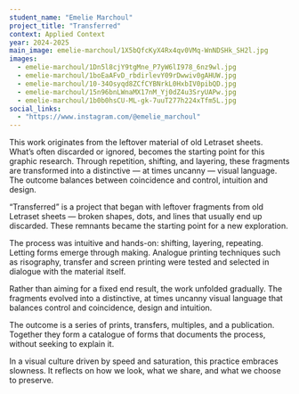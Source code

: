 ```yaml
---
student_name: "Emelie Marchoul"
project_title: "Transferred"
context: Applied Context
year: 2024-2025
main_image: emelie-marchoul/1X5bQfcKyX4Rx4qv0VMq-WnNDSHk_SH2l.jpg
images:
  - emelie-marchoul/1Dn5l8cjY9tgMne_P7yW6lI978_6nz9wl.jpg
  - emelie-marchoul/1boEaAFvD_rbdirlevY09rDwwiv0gAHUW.jpg
  - emelie-marchoul/10-34Osyqd8ZCfCYBNrkL0HxbIV0pibQD.jpg
  - emelie-marchoul/15n96bnLWnaMX17nM_Yj0dZ4u3SryUAPw.jpg
  - emelie-marchoul/1b0b0hsCU-ML-gk-7uuT277h224xTfm5L.jpg
social_links:
  - "https://www.instagram.com/@emelie_marchoul"
---
```

This work originates from the leftover material of old Letraset sheets. What’s often discarded or ignored, becomes the starting point for this graphic research. Through repetition, shifting, and layering, these fragments are transformed into a distinctive — at times uncanny — visual language. The outcome balances between coincidence and control, intuition and design.

“Transferred” is a project that began with leftover fragments from old Letraset sheets — broken shapes, dots, and lines that usually end up discarded. These remnants became the starting point for a new exploration.

The process was intuitive and hands-on: shifting, layering, repeating. Letting forms emerge through making. Analogue printing techniques such as risography, transfer and screen printing were tested and selected in dialogue with the material itself.

Rather than aiming for a fixed end result, the work unfolded gradually. The fragments evolved into a distinctive, at times uncanny visual language that balances control and coincidence, design and intuition.

The outcome is a series of prints, transfers, multiples, and a publication. Together they form a catalogue of forms that documents the process, without seeking to explain it.

In a visual culture driven by speed and saturation, this practice embraces slowness. It reflects on how we look, what we share, and what we choose to preserve.
